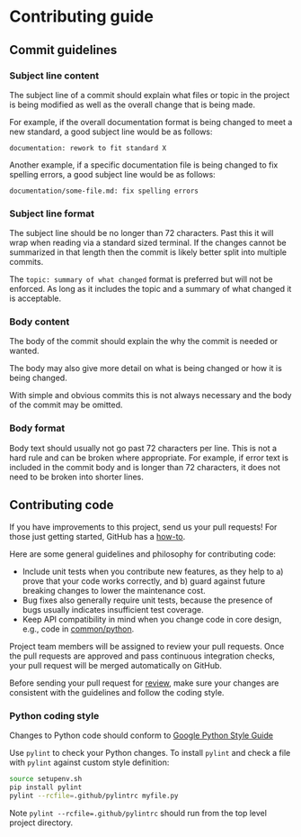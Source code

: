# Contributing guide

## Commit guidelines

### Subject line content

The subject line of a commit should explain what files or topic in the project
is being modified as well as the overall change that is being made.

For example, if the overall documentation format is being changed to meet a new
standard, a good subject line would be as follows:

```
documentation: rework to fit standard X
```

Another example, if a specific documentation file is being changed to fix
spelling errors, a good subject line would be as follows:

```
documentation/some-file.md: fix spelling errors
```

### Subject line format

The subject line should be no longer than 72 characters. Past this it will wrap
when reading via a standard sized terminal. If the changes cannot be summarized
in that length then the commit is likely better split into multiple commits.

The `topic: summary of what changed` format is preferred but will not be
enforced. As long as it includes the topic and a summary of what changed it is
acceptable.

### Body content

The body of the commit should explain the why the commit is needed or wanted.

The body may also give more detail on what is being changed or how it is being
changed.

With simple and obvious commits this is not always necessary and the body of the
commit may be omitted.

### Body format

Body text should usually not go past 72 characters per line. This is not a hard
rule and can be broken where appropriate. For example, if error text is included
in the commit body and is longer than 72 characters, it does not need to be
broken into shorter lines.

## Contributing code

If you have improvements to this project, send us your pull requests! For those
just getting started, GitHub has a
[how-to](https://help.github.com/articles/using-pull-requests/).

Here are some general guidelines and philosophy for contributing code:
*   Include unit tests when you contribute new features, as they help to a)
    prove that your code works correctly, and b) guard against future breaking
    changes to lower the maintenance cost.
*   Bug fixes also generally require unit tests, because the presence of bugs
    usually indicates insufficient test coverage.
*   Keep API compatibility in mind when you change code in core design,
    e.g., code in
    [common/python](https://github.com/cc-api/cc-trusted-api/tree/main/common/python).

Project team members will be assigned to review your pull requests. Once the
pull requests are approved and pass continuous integration checks,
your pull request will be merged automatically on GitHub.

Before sending your pull request for
[review](https://github.com/cc-api/cc-trusted-api/pulls),
make sure your changes are consistent with the guidelines and follow the
coding style.

### Python coding style

Changes to Python code should conform to
[Google Python Style Guide](https://google.github.io/styleguide/pyguide.html)

Use `pylint` to check your Python changes. To install `pylint` and check a file
with `pylint` against custom style definition:

```bash
source setupenv.sh
pip install pylint
pylint --rcfile=.github/pylintrc myfile.py
```

Note `pylint --rcfile=.github/pylintrc` should run from the
top level project directory.
